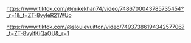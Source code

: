 https://www.tiktok.com/@mikekhan74/video/7486700043785735454?_r=1&_t=ZT-8vyleR21WUo


https://www.tiktok.com/@slouievuitton/video/7493738619434257706?_t=ZT-8vyltKiQaOU&_r=1
